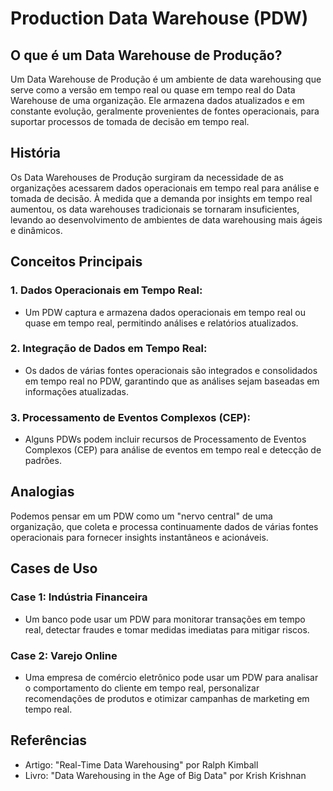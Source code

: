 # Production Data Warehouse (PDW)


## O que é um Data Warehouse de Produção?

Um Data Warehouse de Produção é um ambiente de data warehousing que serve como a versão em tempo real ou quase em tempo real do Data Warehouse de uma organização. Ele armazena dados atualizados e em constante evolução, geralmente provenientes de fontes operacionais, para suportar processos de tomada de decisão em tempo real.

## História

Os Data Warehouses de Produção surgiram da necessidade de as organizações acessarem dados operacionais em tempo real para análise e tomada de decisão. À medida que a demanda por insights em tempo real aumentou, os data warehouses tradicionais se tornaram insuficientes, levando ao desenvolvimento de ambientes de data warehousing mais ágeis e dinâmicos.

## Conceitos Principais

### 1. Dados Operacionais em Tempo Real:
   - Um PDW captura e armazena dados operacionais em tempo real ou quase em tempo real, permitindo análises e relatórios atualizados.

### 2. Integração de Dados em Tempo Real:
   - Os dados de várias fontes operacionais são integrados e consolidados em tempo real no PDW, garantindo que as análises sejam baseadas em informações atualizadas.

### 3. Processamento de Eventos Complexos (CEP):
   - Alguns PDWs podem incluir recursos de Processamento de Eventos Complexos (CEP) para análise de eventos em tempo real e detecção de padrões.

## Analogias

Podemos pensar em um PDW como um "nervo central" de uma organização, que coleta e processa continuamente dados de várias fontes operacionais para fornecer insights instantâneos e acionáveis.

## Cases de Uso

### Case 1: Indústria Financeira
   - Um banco pode usar um PDW para monitorar transações em tempo real, detectar fraudes e tomar medidas imediatas para mitigar riscos.

### Case 2: Varejo Online
   - Uma empresa de comércio eletrônico pode usar um PDW para analisar o comportamento do cliente em tempo real, personalizar recomendações de produtos e otimizar campanhas de marketing em tempo real.

## Referências

- Artigo: "Real-Time Data Warehousing" por Ralph Kimball
- Livro: "Data Warehousing in the Age of Big Data" por Krish Krishnan


